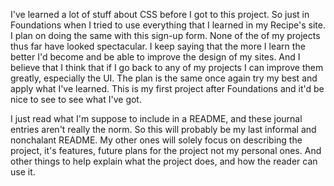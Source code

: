 I've learned a lot of stuff about CSS before I got to this project. So just in Foundations when I tried to use everything that I learned in my Recipe's site. I plan on doing the same with this sign-up form. None of the of my projects thus far have looked spectacular. I keep saying that the more I learn the better I'd become and be able to improve the design of my sites. And I believe that I think that if I go back to any of my projects I can improve them greatly, especially the UI. The plan is the same once again try my best and apply what I've learned. This is my first project after Foundations and it'd be nice to see to see what I've got.

I just read what I'm suppose to include in a README, and these journal entries aren't really the norm. So this will probably be my last informal and nonchalant README. My other ones will solely focus on describing the project, it's features, future plans for the project not my personal ones. And other things to help explain what the project does, and how the reader can use it.
